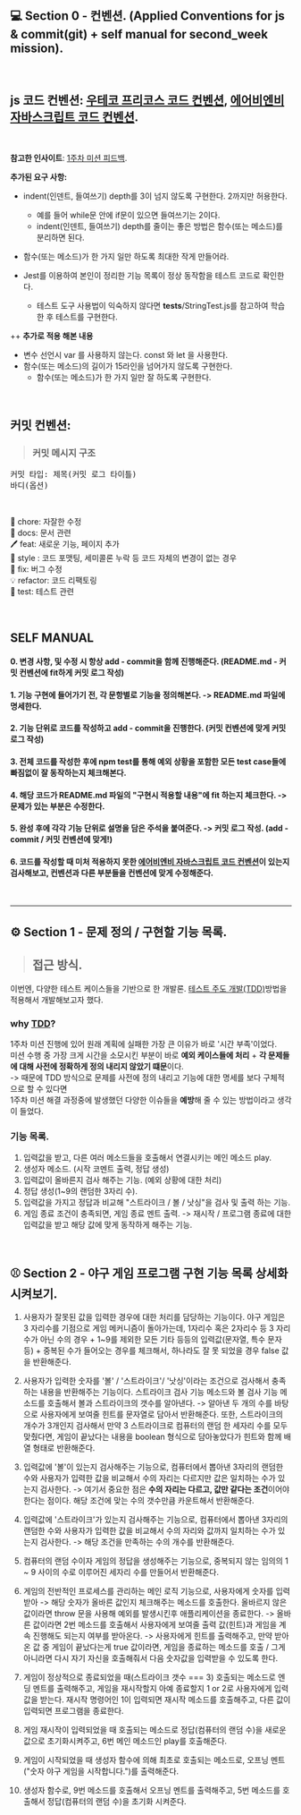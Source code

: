 ## 💻 Section 0 - 컨벤션. (Applied Conventions for js & commit(git) + self manual for second_week mission).

<br>

## js 코드 컨벤션: [우테코 프리코스 코드 컨벤션](https://github.com/woowacourse/woowacourse-docs/tree/main/styleguide/javascript), [에어비엔비 자바스크립트 코드 컨벤션](https://github.com/airbnb/javascript).

<br>

**참고한 인사이트**: [1주차 미션 피드백](https://docs.google.com/document/d/1fxW5IrWeJ6VATWJqE9F5NDiRifrqLRsChXFVicVEQdw/edit#).

**추가된 요구 사항:**

- indent(인덴트, 들여쓰기) depth를 3이 넘지 않도록 구현한다. 2까지만 허용한다.

  - 예를 들어 while문 안에 if문이 있으면 들여쓰기는 2이다.
  - indent(인덴트, 들여쓰기) depth를 줄이는 좋은 방법은 함수(또는 메소드)를 분리하면 된다.

- 함수(또는 메소드)가 한 가지 일만 하도록 최대한 작게 만들어라.
- Jest를 이용하여 본인이 정리한 기능 목록이 정상 동작함을 테스트 코드로 확인한다.
  - 테스트 도구 사용법이 익숙하지 않다면 **tests**/StringTest.js를 참고하여 학습한 후 테스트를 구현한다.

++ **추가로 적용 해본 내용**

- 변수 선언시 var 를 사용하지 않는다. const 와 let 을 사용한다.
- 함수(또는 메소드)의 길이가 15라인을 넘어가지 않도록 구현한다.
  - 함수(또는 메소드)가 한 가지 일만 잘 하도록 구현한다.

<br>

## 커밋 컨벤션:

> ### 커밋 메시지 구조

<pre>커밋 타입: 제목(커밋 로그 타이틀)     
바디(옵션)             </pre>
  <br>

🍎 chore: 자잘한 수정 <br>
📄 docs: 문서 관련 <br>
🖊 feat: 새로운 기능, 페이지 추가 <br>
🎨 style : 코드 포맷팅, 세미콜론 누락 등 코드 자체의 변경이 없는 경우 <br>
🐞 fix: 버그 수정 <br>
💡 refactor: 코드 리팩토링 <br>
🧪 test: 테스트 관련 <br>

<br>

## SELF MANUAL

#### 0. 변경 사항, 및 수정 시 항상 add - commit을 함께 진행해준다. (README.md - 커밋 컨벤션에 fit하게 커밋 로그 작성)

#### 1. 기능 구현에 들어가기 전, 각 문항별로 기능을 정의해본다. -> README.md 파일에 명세한다.

#### 2. 기능 단위로 코드를 작성하고 add - commit을 진행한다. (커밋 컨벤션에 맞게 커밋 로그 작성)

#### 3. 전체 코드를 작성한 후에 npm test를 통해 예외 상황을 포함한 모든 test case들에 빠짐없이 잘 동작하는지 체크해본다.

#### 4. 해당 코드가 README.md 파일의 "구현시 적용할 내용"에 fit 하는지 체크한다. -> 문제가 있는 부분은 수정한다.

#### 5. 완성 후에 각각 기능 단위로 설명을 담은 주석을 붙여준다. -> 커밋 로그 작성. (add - commit / 커밋 컨벤션에 맞게!)

#### 6. 코드를 작성할 때 미처 적용하지 못한 [에어비엔비 자바스크립트 코드 컨벤션](https://github.com/airbnb/javascript)이 있는지 검사해보고, 컨벤션과 다른 부분들을 컨벤션에 맞게 수정해준다.

<br>

<hr>

## ⚙️ Section 1 - 문제 정의 / 구현할 기능 목록.

> ## 접근 방식.

이번엔, 다양한 테스트 케이스들을 기반으로 한 개발론. [테스트 주도 개발(TDD)](https://ko.wikipedia.org/wiki/%ED%85%8C%EC%8A%A4%ED%8A%B8_%EC%A3%BC%EB%8F%84_%EA%B0%9C%EB%B0%9C)방법을 적용해서 개발해보고자 했다.

### why [TDD](https://ko.wikipedia.org/wiki/%ED%85%8C%EC%8A%A4%ED%8A%B8_%EC%A3%BC%EB%8F%84_%EA%B0%9C%EB%B0%9C)?

1주차 미션 진행에 있어 원래 계획에 실패한 가장 큰 이유가 바로 '시간 부족'이었다. <br>
미션 수행 중 가장 크게 시간을 소모시킨 부분이 바로 **예외 케이스들에 처리** + **각 문제들에 대해 사전에 정확하게 정의 내리지 않았기 떄문**이다. <br>
-> 때문에 TDD 방식으로 문제를 사전에 정의 내리고 기능에 대한 명세를 보다 구체적으로 할 수 있다면 <br>
1주차 미션 해결 과정중에 발생했던 다양한 이슈들을 **예방**해 줄 수 있는 방법이라고 생각이 들었다.

### 기능 목록.

1. 입력값을 받고, 다른 여러 메소드들을 호출해서 연결시키는 메인 메소드 play.
2. 생성자 메소드. (시작 코멘트 출력, 정답 생성)
3. 입력값이 올바른지 검사 해주는 기능. (예외 상황에 대한 처리)
4. 정답 생성(1~9의 랜덤한 3자리 수).
5. 입력값을 가지고 정답과 비교해 "스트라이크 / 볼 / 낫싱"을 검사 및 출력 하는 기능.
6. 게임 종료 조건이 충족되면, 게임 종료 멘트 출력. -> 재시작 / 프로그램 종료에 대한 입력값을 받고 해당 값에 맞게 동작하게 해주는 기능.

<br>

## ⚾️ Section 2 - 야구 게임 프로그램 구현 기능 목록 상세화 시켜보기.

1. 사용자가 잘못된 값을 입력한 경우에 대한 처리를 담당하는 기능이다. 야구 게임은 3 자리수를 기점으로 게임 메커니즘이 돌아가는데, 1자리수 혹은 2자리수 등 3 자리수가 아닌 수의 경우 + 1~9를 제외한 모든 기타 등등의 입력값(문자열, 특수 문자 등) + 중복된 수가 들어오는 경우를 체크해서, 하나라도 잘 못 되었을 경우 false 값을 반환해준다.

2. 사용자가 입력한 숫자를 '볼' / '스트라이크'/ '낫싱'이라는 조건으로 검사해서 충족하는 내용을 반환해주는 기능이다. 스트라이크 검사 기능 메소드와 볼 검사 기능 메소드를 호출해서 볼과 스트라이크의 갯수를 알아낸다. -> 알아낸 두 개의 수를 바탕으로 사용자에게 보여줄 힌트를 문자열로 담아서 반환해준다. 또한, 스트라이크의 개수가 3개인지 검사해서 만약 3 스트라이크로 컴퓨터의 랜덤 한 세자리 수를 모두 맞췄다면, 게임이 끝났다는 내용을 boolean 형식으로 담아놓았다가 힌트와 함께 배열 형태로 반환해준다.

3. 입력값에 '볼'이 있는지 검사해주는 기능으로, 컴퓨터에서 뽑아낸 3자리의 랜덤한 수와 사용자가 입력한 값을 비교해서 수의 자리는 다르지만 값은 일치하는 수가 있는지 검사한다. -> 여기서 중요한 점은 **수의 자리는 다르고, 값만 같다는 조건**이어야 한다는 점이다. 해당 조건에 맞는 수의 갯수만큼 카운트해서 반환해준다.

4. 입력값에 '스트라이크'가 있는지 검사해주는 기능으로, 컴퓨터에서 뽑아낸 3자리의 랜덤한 수와 사용자가 입력한 값을 비교해서 수의 자리와 값까지 일치하는 수가 있는지 검사한다. -> 해당 조건을 만족하는 수의 개수를 반환해준다.

5. 컴퓨터의 랜덤 수이자 게임의 정답을 생성해주는 기능으로, 중복되지 않는 임의의 1 ~ 9 사이의 수로 이루어진 세자리 수를 만들어서 반환해준다.

6. 게임의 전반적인 프로세스를 관리하는 메인 로직 기능으로, 사용자에게 숫자를 입력받아 -> 해당 숫자가 올바른 값인지 체크해주는 메소드를 호출한다. 올바르지 않은 값이라면 throw 문을 사용해 예외를 발생시킨후 애플리케이션을 종료한다. -> 올바른 값이라면 2번 메소드를 호출해서 사용자에게 보여줄 출력 값(힌트)과 게임을 계속 진행해도 되는지 여부를 받아온다. -> 사용자에게 힌트를 출력해주고, 만약 받아온 값 중 게임이 끝났다는게 true 값이라면, 게임을 종료하는 메소드를 호출 / 그게 아니라면 다시 자기 자신을 호출해줘서 다음 숫자값을 입력받을 수 있도록 한다.

7. 게임이 정상적으로 종료되었을 때(스트라이크 갯수 === 3) 호출되는 메소드로 엔딩 멘트를 출력해주고, 게임을 재시작할지 아예 종료할지 1 or 2로 사용자에게 입력값을 받는다. 재시작 명령어인 1이 입력되면 재시작 메소드를 호출해주고, 다른 값이 입력되면 프로그램을 종료한다.

8. 게임 재시작이 입력되었을 때 호출되는 메소드로 정답(컴퓨터의 랜덤 수)을 새로운 값으로 초기화시켜주고, 6번 메인 메소드인 play를 호출해준다.

9. 게임이 시작되었을 때 생성자 함수에 의해 최초로 호출되는 메소드로, 오프닝 멘트("숫자 야구 게임을 시작합니다.")를 출력해준다.

10. 생성자 함수로, 9번 메소드를 호출해서 오프닝 멘트를 출력해주고, 5번 메소드를 호출해서 정답(컴퓨터의 랜덤 수)을 초기화 시켜준다.
